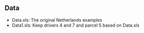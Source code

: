 ## Data 
* Data.xls: The original Netherlands examples
* Data1.xls: Keep drivers 4 and 7 and parcel 5 based on Data.xls
